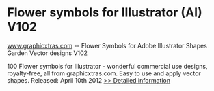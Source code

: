# Flower symbols for Illustrator (AI) V102
www.graphicxtras.com -- Flower Symbols for Adobe Illustrator Shapes Garden Vector designs V102

100 Flower symbols for Illustrator - wonderful commercial use designs, royalty-free, all from graphicxtras.com. Easy to use and apply vector shapes. Released: April 10th 2012
[>> Detailed information](https://secure.shareit.com/shareit/product.html?productid=300517794&affiliateid=200057808)